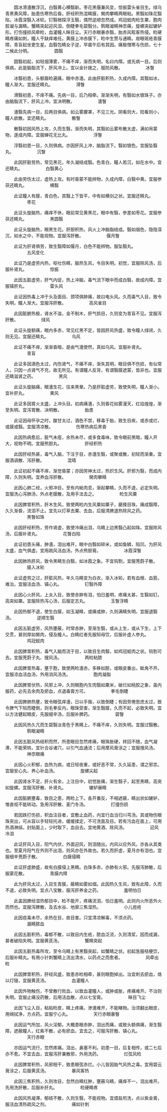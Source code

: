 <!-- { "loadSidebar": true } -->
　　圆冰滑濇散浮沉，白翳黄心横翳新。枣花黑偃兼风变，惊振雷头雀目生。绿乌青黑黄风障，胎患伤寒热后昏。肝经积热混睛膜，胬肉攀睛两眼粘。黑翳如珠花翳陷，冰霞深翳入冰轮。钉翳根探浮玉翳，偶然逆顺忽然成。鸡冠蚬肉睑生粟，胞肉胶凝与漏睛。蟹睛突起迎风泪，倒睫拳毛碧翳分。鹘眼凝睛神祟痛，旋螺突起辘轳形。打伤撞损风牵睑，血灌瞳人眯目尘。天行赤眼暴赤翳，胎赤风眩客热侵。睑硬睛疼痛如刺，瞳人干缺痒难任。黄膜上冲赤膜下，睑中生赘与通睛。疳眼斑疮青膜障，青盲起坐更生星。血翳包睛女子逆，早晨午后有其因。痛极憎寒与伤损，七十二候此分明。
　　　　　圆翳

　　圆翳初起，如轻烟薄雾，不痛不痒，渐而失明，名曰内障。或先病一目。后则俱病，此是脑脂流下，肝风冲上。宜以金针拨之，服防风散。
　　　　　冰瞖

　　冰翳初患，头额眉睑遍痛，眼中赤濇。此由肝脏积热，久成内障。其翳如冰，瞳人渐大。宜服还睛丸。
　　　　　滑瞖

　　滑翳初患，不痒不痛。先病一目，后乃相牵。渐渐失明，有翳如水银珠子。亦由脑脂流下，肝风上冲。宜决明散。
　　　　　濇瞖

　　濇翳先病一目，后两目俱病。如云雾朦罩，不见三光。阴看则大，阳看则小，瞳人欲散。宜还睛丸。
　　　　　散瞖

　　散翳初因风热上攻，久而生翳，渐而失明，其翳如云雾布散太虚，满如帛蒙物，遂成内障。宜服蝉花无比丸。
　　　　　浮瞖

　　浮翳初患一目，久则俱病。亦因肝风上冲，脑脂流下。翳如银色。宜服坠翳丸。
　　　　　沉瞖

　　此因肝脏劳热，常见黑花，年久凝结成翳。色青白，瞳人若沉，如在水中。宜还睛丸。
　　　　　白翳黄心

　　此由劳伤太过，虚热上攻。有时昏蒙不能辨物，久成内障，白翳中黄。宜服参茯还睛丸。
　　　　　横翳

　　此证瞳人有膜，青白色，其翳上下皆平，中有如横剑之状。宜服还睛丸。
　　　　　枣花

　　此证头旋脑热，痛痒不休，眼前常见黄黑花，眼中有翳，参差如枣花。宜服参茯还睛丸。
　　　　　黑圆翳

　　此证头旋脑热，眼黑生花。肝胆积热，风火上冲脑脂结成。翳如烟色，隐隐深沉，如水之中，不能视物。宜服泻肝散。
　　　　　偃月瞖

　　此证为肝肾俱劳，致生翳障如偃月，白色不能辨物。服坠翳丸。
　　　　　五风变化

　　此证乃是虚劳内热，呕吐伤睛，脑热生风，令目失明。初觉，宜服除风汤，后服补肾丸。
　　　　　惊振

　　此因五脏虚劳，肝气内促，热上冲脑，毒气流下眼中而成白翳，故成内障。宜服镇肝丸。
　　　　　雷头风

　　此证因热毒上冲于头及面目、颈项俱肿痛，故曰电头风。久而毒气入目，致令失明，瞳人渐大。宜服泻肝散。
　　　　　高风雀目

　　此因脏腑热极，肾水不滋，金不制木，肝气损目，久则变为青盲不见。宜服泻肝散。
　　　　　绿风

　　此证头旋额痛，眼内多赤，常见红黑不定，皆因肝风热盛，致令瞳人绿闭，久则无见。宜服还睛丸。
　　　　　乌风

　　此证不痛不痒，渐渐昏暗，是由气濇使然，真如乌风。宜服补肾丸。
　　　　　青盲

　　此证多因酒色太过，内伤肾气，不痛不痒，渐失其明，眼目俱不伤损，有似常人，只因一点肾气不充，故无所见。有谓瞳人反背，有谓翳膜遮蒙，皆非也。宜服还睛滋肾之药。
　　　　　黑风

　　此证头旋脑痛，眼濇生花，往来黑晕。乃是肝脏虚劳，致使失明，瞳人渐小。宜补肝丸。
　　　　　黄风

　　此证多因胃火太盛，上冲头目。初病痛濇，久则昏花如雾漫天，红焰煌煌，渐至失明。宜泻胃散、决明散。
　　　　　胎患

　　此证因母怀孕之时，酸甘太过，酒色不禁，移毒于胎，致生目疾，或赤或烂，或膜或翳。宜服清凉散。
　　　　　伤寒热病后黑昏

　　此因热病愈后，脏气未痊，余热未尽，或多食毒味，致令眼前黑暗，瞳人开大，视物不明。宜服熊胆丸。
　　　　　肝经积热

　　此因肝经热甚，毒气入脑，下注于目，赤濇生翳，或聚或散，初轻而渐重。宜服酒调散、泻肝散。
　　　　　混晴

　　此证初起不痛不痒，渐觉昏蒙；亦因劳神太过，热炽生风。肝邪为翳，而成内障，久则失明。宜养血泻肝散。
　　　　　胬肉攀睛

　　此因心肺二经，火邪冲目，至有内眦肉息，渐起攀睛，久而不退，必定失明。宜服洗心泻肺汤，外点老膜散，及用手法去之。
　　　　　睑生风粟

　　此因脾胃积热，肝木生风，致使两睑内生风粟如粟子，磨搽目珠，痛成翳障，久久渐昏，流泪不止。宜先以灯草去粟、去血，后服清脾退热除风之药。
　　　　　黑瞖如珠

　　此因肝经积热，劳作肾虚，致使冷痛出泪，乌睛上边黑翳凸起如珠。宜服除风汤，后服补肾丸。
　　　　　花瞖白陷

　　此证初患头痛，肿濇，泪出难开，眼中白翳如碎米，或如鱼鳞，陷凹。为肝风太盛，血气俱虚。宜用疏风活血汤，外点熊胆膏。
　　　　　冰霞深瞖

　　此因肺热肝风，致令黑睛生白翳，如冰霞之象。不宜钩割，宜服茺蔚子散。
　　　　　膜入冰轮

　　此证虚劳之过，肝脏风热，年久乌睛变为白衣，渐入冰轮。若有血根、血筋，难治。宜服活血汤、镇心丸。
　　　　　钉翳外障

　　此因心火肝风，上炎入目，致使赤肿有泪，怕日羞明，疼痛太甚，生翳如钉。高突如粟。宜服除热泻心汤，后服定志丸。
　　　　　玉瞖浮睛

　　此因热郁不退，使生白膜，如玉凝睛，或痛或肿，久则满睛失明。宜服退翳汤。
　　　　　逆顺生翳

　　此因五脏虚劳，风热壅蔽，时常赤肿，至渐生翳，或从上生，或从下生，上下交贯，甚则厚如胬肉，侵及瞳人。白睛红者先服知母饮，后服补虚人参丸。
　　　　　鸡冠蚬肉

　　此因脾胃积热，毒气入脑而流于目，以致目生肉翳，如鸡冠蚬肉之状。钩割可去。宜服茺蔚子丸、搜风汤。
　　　　　两睑粘脓

　　此因脾胃热毒，壅于胞，致使两睑濇赤，多眵如脓，或眼皮番出，眦角不开。宜服凉血活血汤，外用消风汤洗。
　　　　　胞肉凝脂

　　此因脾胃伏热，风邪上冲，久则眼胞内生肉翳如粟米，破烂如桃胶之象，虽内服药，必先去余肉及瘀血，点退毒膏方可。
　　　　　拳毛倒睫

　　此因脾肺热壅，致令眼弦痒濇，日以手揩，以致倒睫；有因劳倦思虑太过，致令脾气下陷而睫倒，则毛拳反内，眼珠受害，渐生翳膜，久而不起，必致失明。宜以方法健起眼皮，先服细辛汤，后服补脾药。
　　　　　碧瞖

　　此因风热久亢而生碧翳淡青色于黑睛上，不痛不痒，久则失明。宜服过翳散。
　　　　　鹘眼凝睛

　　此因五脏风热结积而然，所患眼目忽然疼痛，眼珠胀硬，转回不随，血气凝滞，不能荣转。宜针合谷诸穴，以引气血通流；后用摩风膏涂之；宜服搜风汤。
　　　　　神祟眼痛

　　此因心火积郁，血热为病，或日轻夜重，或好恶不常，久久延患，谓之邪祟。宜服安心丸、养心补血汤。
　　　　　旋螺尖起

　　此因肾水不足，肝火有余，上注目中，初觉胀痛，渐生翳子，起至黑睛，高突如旋螺。宜服泻肝散、补肾丸。
　　　　　辘轳展睛

　　此因脏腑壅毒，致目之患，两睑上下。各开番反，不相遮蔽，睛出状如辘轳，惟直视不能转动。急用泻肝散、麦门冬汤。
　　　　　打撞伤损

　　若因跌打伤损，积血注目者，宜敷止血药，内宜行血当归川芎汤。其或物伤眼珠突出，可从容以手轻轻托进，缓缓揉定，不可洗面及目。若有污血在面上，可用热酒淋绢，封贴面上，少时取下，血自去。宜地黄酒、除风汤。
　　　　　迎风冷泪

　　此证肝风入目，阳气内伏，外面迎风，则泪随出。内风以应外风，亦各从其类也。至夏月阳气在外则不出泪，则风亦在外故也。若久而肝虚，夏月亦有泪也。宜服细辛茺蔚子散。
　　　　　白膜侵睛

　　此证肝虚肺盛，故有白膜侵上黑睛。白珠多赤，亦肺有火邪。先服泻肺散，后服蒙花散。
　　　　　青膜内障

　　此为肝风太过，入目生青膜，蔽睛如雾如烟。此因热久生风，致有此障，久而不退，必致失明。宜点八宝散，服泻肝养金之药。
　　　　　羞明怕日

　　此盖因脾经湿热郁目中，睑不能开，疼痛流泪，怕日羞明。此则内火所恶外火而然也。宜服泻脾散，及去水谷、地廓三焦湿热。
　　　　　小儿痘疮

　　此因痘毒未尽，余热在目，故目害。只宜清凉解毒，不须点药。
　　　　　漏睛脓血

　　此因五脏积热，毒郁不散，以致目内生疮，脓血泛流，久则清浆，因而成漏，甚者破陷失明。宜服黄芪汤。
　　　　　蟹睛突起

　　此因五脏热毒所攻，至令乌睛上有黑翳突起，如蟹睛之状。初起急服桔梗饮，后服补睛丸。有用小针刺蟹睛上流出清水，以药点之而愈者。
　　　　　风牵出睑

　　此因脾胃积热，肝经风盛，致患赤睑相牵，甚则眼胞掉出。治宜刺去瘀血，烙以灯隧，宜服黄芪汤。
　　　　　血灌瞳人

　　此因外物触伤，不曾散行败血，以致血灌瞳人，或肿或胀，疼痛难开。不治则失明。宜服止痛没药散，后用活血散，点以七宝膏。
　　　　　眯目飞尘

　　此因飞尘入目，粘贴睑皮，睛上疼痛，渗濇难开，不能睹物。治须翻出眼皮，用绵拭净，方点药。宜服宁心丸。
　　　　　天行赤眼暴瞖

　　此因运气所加，风火淫郁。大概患眼赤肿，泪出而痛，或致头额俱痛，渐生翳障，遮蔽瞳人，红紫不散，必有瘀血，宜去之，可服泻肝散、镇心丸。
　　　　　天行赤眼

　　亦因运气流行，忽然疼痛。泪出，鼻塞不利。初患一目，后复相传，或二七后亦不愈。不宜去血，宜服泻肝兼散邪，外用洗药。
　　　　　烂弦风睑

　　此因脾胃积热，风邪相干，致患眼弦赤烂。小儿皆因胎气风热之毒。宜用碧云膏涂之，后服黄芪汤。
　　　　　暴风客热

　　此因三焦积热，久则攻目，忽然白睛红肿，壅蔽乌睛，痛痒不一，泪出难开。先用洗肝散，后服补肝丸。
　　　　　睑硬睛疼

　　此因风热凝滞，郁结不散，久则生翳，不能视物。宜煨盐煎洗，点以紫金膏，服活血清热疏风之剂。
　　　　　痛如针刺

